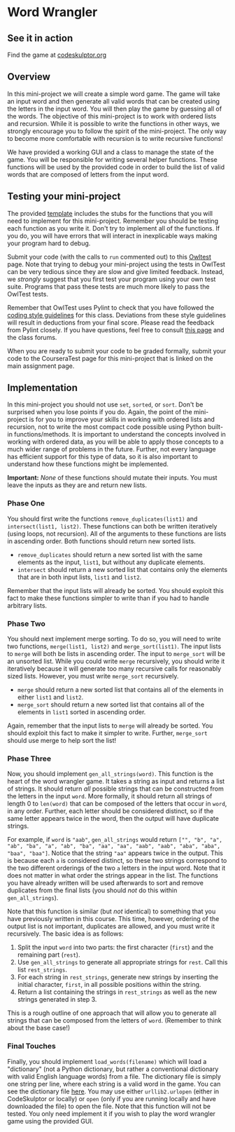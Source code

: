 # Word Wrangler

## See it in action
Find the game at [codeskulptor.org](http://www.codeskulptor.org/#user43_Brkv3AfcME_3.py)

## Overview
In this mini-project we will create a simple word game. The game will take an input word and then generate all valid words that can be created using the letters in the input word. You will then play the game by guessing all of the words. The objective of this mini-project is to work with ordered lists and recursion. While it is possible to write the functions in other ways, we strongly encourage you to follow the spirit of the mini-project. The only way to become more comfortable with recursion is to write recursive functions!

We have provided a working GUI and a class to manage the state of the game. You will be responsible for writing several helper functions. These functions will be used by the provided code in order to build the list of valid words that are composed of letters from the input word.

## Testing your mini-project

The provided [template](http://www.codeskulptor.org/#poc_wrangler_template.py) includes the stubs for the functions that you will need to implement for this mini-project. Remember you should be testing each function as you write it. Don't try to implement all of the functions. If you do, you will have errors that will interact in inexplicable ways making your program hard to debug.

Submit your code (with the calls to `run` commented out) to this [Owltest](http://codeskulptor.appspot.com/owltest?urlTests=poc.poc_wrangler_tests.py&urlPylintConfig=poc.pylint_config_wrangler.py&imports=%7Bpoc:(poc_wrangler_provided)%7D) page. Note that trying to debug your mini-project using the tests in OwlTest can be very tedious since they are slow and give limited feedback. Instead, we *strongly* suggest that you first test your program using your own test suite. Programs that pass these tests are much more likely to pass the OwlTest tests.

Remember that OwlTest uses Pylint to check that you have followed the [coding style guidelines](https://www.coursera.org/learn/principles-of-computing-2/resources/1MBMX) for this class. Deviations from these style guidelines will result in deductions from your final score. Please read the feedback from Pylint closely. If you have questions, feel free to consult [this page](https://www.coursera.org/learn/principles-of-computing-2/resources/YhrWE) and the class forums.

When you are ready to submit your code to be graded formally, submit your code to the CourseraTest page for this mini-project that is linked on the main assignment page.

## Implementation

In this mini-project you should not use `set`, `sorted`, or `sort`. Don't be surprised when you lose points if you do. Again, the point of the mini-project is for you to improve your skills in working with ordered lists and recursion, not to write the most compact code possible using Python built-in functions/methods. It is important to understand the concepts involved in working with ordered data, as you will be able to apply those concepts to a much wider range of problems in the future. Further, not every language has efficient support for this type of data, so it is also important to understand how these functions might be implemented.

**Important:** *None* of these functions should mutate their inputs. You must leave the inputs as they are and return new lists.

### Phase One

You should first write the functions `remove_duplicates(list1)` and `intersect(list1, list2)`. These functions can both be written iteratively (using loops, not recursion). All of the arguments to these functions are lists in ascending order. Both functions should return new sorted lists.

- `remove_duplicates` should return a new sorted list with the same elements as the input, `list1`, but without any duplicate elements.
- `intersect` should return a new sorted list that contains only the elements that are in both input lists, `list1` and `list2`.

Remember that the input lists will already be sorted. You should exploit this fact to make these functions simpler to write than if you had to handle arbitrary lists.

### Phase Two

You should next implement merge sorting. To do so, you will need to write two functions, `merge(list1, list2)` and `merge_sort(list1)`. The input lists to `merge` will both be lists in ascending order. The input to `merge_sort` will be an unsorted list. While you could write `merge` recursively, you should write it iteratively because it will generate too many recursive calls for reasonably sized lists. However, you must write `merge_sort` recursively.

- `merge` should return a new sorted list that contains all of the elements in either `list1` and `list2`.
- `merge_sort` should return a new sorted list that contains all of the elements in `list1` sorted in ascending order.

Again, remember that the input lists to `merge` will already be sorted. You should exploit this fact to make it simpler to write. Further, `merge_sort` should use merge to help sort the list!

### Phase Three

Now, you should implement `gen_all_strings(word)`. This function is the heart of the word wrangler game. It takes a string as input and returns a list of strings. It should return *all* possible strings that can be constructed from the letters in the input `word`. More formally, it should return all strings of length 0 to `len(word)` that can be composed of the letters that occur in `word`, in any order. Further, each letter should be considered distinct, so if the same letter appears twice in the word, then the output will have duplicate strings.

For example, if `word` is `"aab"`, `gen_all_strings` would return `["", "b", "a", "ab", "ba", "a", "ab", "ba", "aa", "aa", "aab", "aab", "aba", "aba", "baa", "baa"]`. Notice that the string `"aa"` appears twice in the output. This is because each `a` is considered distinct, so these two strings correspond to the two different orderings of the two `a` letters in the input word. Note that it does not matter in what order the strings appear in the list. The functions you have already written will be used afterwards to sort and remove duplicates from the final lists (you should *not* do this within `gen_all_strings`).

Note that this function is similar (but *not* identical) to something that you have previously written in this course. This time, however, ordering of the output list is not important, duplicates are allowed, and you must write it recursively. The basic idea is as follows:

1. Split the input `word` into two parts: the first character (`first`) and the remaining part (`rest`).
2. Use `gen_all_strings` to generate all appropriate strings for `rest`. Call this list `rest_strings`.
3. For each string in `rest_strings`, generate new strings by inserting the initial character, `first`, in all possible positions within the string.
4. Return a list containing the strings in `rest_strings` as well as the new strings generated in step 3.

This is a rough outline of one approach that will allow you to generate all strings that can be composed from the letters of `word`. (Remember to think about the base case!)

### Final Touches

Finally, you should implement `load_words(filename)` which will load a "dictionary" (not a Python dictionary, but rather a conventional dictionary with valid English language words) from a file. The dictionary file is simply one string per line, where each string is a valid word in the game. You can see the dictionary file [here](http://codeskulptor-assets.commondatastorage.googleapis.com/assets_scrabble_words3.txt). You may use either `urllib2.urlopen` (either in CodeSkulptor or locally) or `open` (only if you are running locally and have downloaded the file) to open the file. Note that this function will not be tested. You only need implement it if you wish to play the word wrangler game using the provided GUI.
